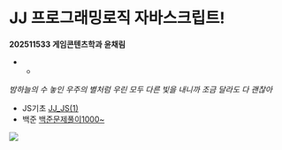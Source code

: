 # JJ 프로그래밍로직 자바스크립트!
**202511533 게임콘텐츠학과 윤채림**
* *
*밤하늘의 수 놓인 우주의 별처럼
우린 모두 다른 빛을 내니까
조금 달라도 다 괜찮아*
* JS기초
[JJ_JS(1)](https://github.com/yooneunseon/JJ_JavaScript/blob/main/JJ_JS(1).js)
* 백준
[백준문제풀이1000~]()

![](https://github.com/user-attachments/assets/d6cf8488-bf94-4770-9b4a-d4824ceb70a9)
